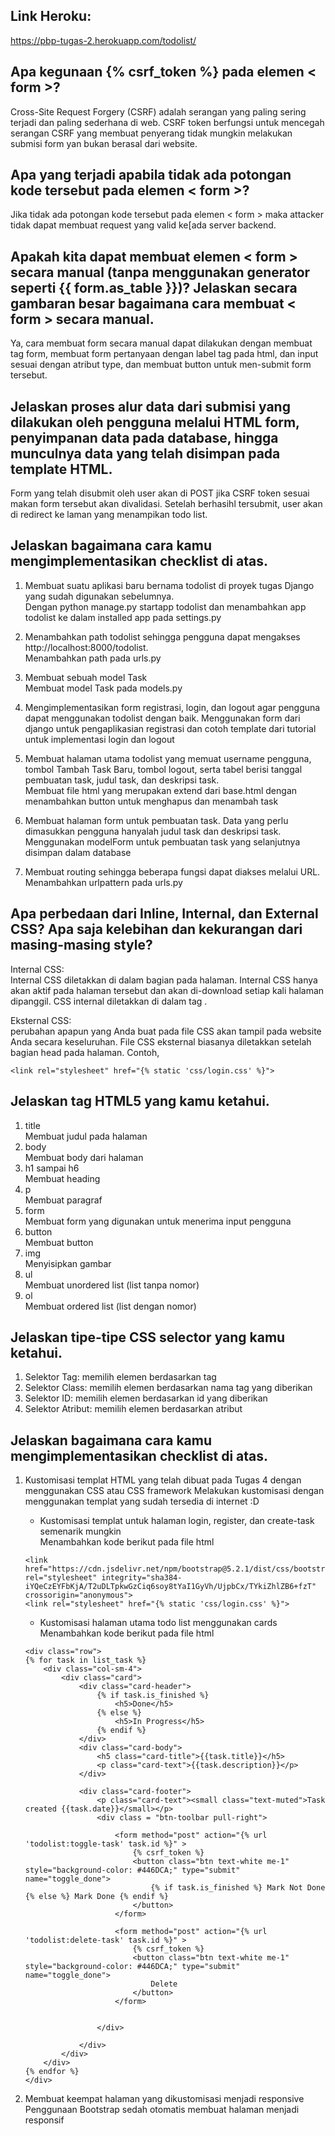 ## Link Heroku:
https://pbp-tugas-2.herokuapp.com/todolist/

## Apa kegunaan {% csrf_token %} pada elemen < form >? 
Cross-Site Request Forgery (CSRF) adalah serangan yang paling sering terjadi dan paling sederhana di web. CSRF token berfungsi untuk mencegah serangan CSRF yang membuat penyerang tidak mungkin melakukan submisi form yan bukan berasal dari website.

## Apa yang terjadi apabila tidak ada potongan kode tersebut pada elemen < form >?
Jika tidak ada potongan kode tersebut pada elemen < form > maka attacker tidak dapat membuat request yang valid ke[ada server backend.

## Apakah kita dapat membuat elemen < form > secara manual (tanpa menggunakan generator seperti {{ form.as_table }})? Jelaskan secara gambaran besar bagaimana cara membuat < form > secara manual.
Ya, cara membuat form secara manual dapat dilakukan dengan membuat tag form, membuat form pertanyaan dengan label tag pada html, dan input sesuai dengan atribut type, dan membuat button untuk men-submit form tersebut.

## Jelaskan proses alur data dari submisi yang dilakukan oleh pengguna melalui HTML form, penyimpanan data pada database, hingga munculnya data yang telah disimpan pada template HTML.
Form yang telah disubmit oleh user akan di POST jika CSRF token sesuai makan form tersebut akan divalidasi. Setelah berhasihl tersubmit, user akan di redirect ke laman yang menampikan todo list.

## Jelaskan bagaimana cara kamu mengimplementasikan checklist di atas.

1. Membuat suatu aplikasi baru bernama todolist di proyek tugas Django yang sudah digunakan sebelumnya.  
Dengan python manage.py startapp todolist dan menambahkan app todolist ke dalam installed app pada settings.py

2. Menambahkan path todolist sehingga pengguna dapat mengakses http://localhost:8000/todolist.  
Menambahkan path pada urls.py

3. Membuat sebuah model Task  
Membuat model Task pada models.py

4. Mengimplementasikan form registrasi, login, dan logout agar pengguna dapat menggunakan todolist dengan baik.
Menggunakan form dari django untuk pengaplikasian registrasi dan cotoh template dari tutorial untuk implementasi login dan logout

5. Membuat halaman utama todolist yang memuat username pengguna, tombol Tambah Task Baru, tombol logout, serta tabel berisi tanggal pembuatan task, judul task, dan deskripsi task.  
Membuat file html yang merupakan extend dari base.html dengan menambahkan button untuk menghapus dan menambah task

6. Membuat halaman form untuk pembuatan task. Data yang perlu dimasukkan pengguna hanyalah judul task dan deskripsi task.  
Menggunakan modelForm untuk pembuatan task yang selanjutnya disimpan dalam database

7. Membuat routing sehingga beberapa fungsi dapat diakses melalui URL.  
Menambahkan urlpattern pada urls.py 

## Apa perbedaan dari Inline, Internal, dan External CSS? Apa saja kelebihan dan kekurangan dari masing-masing style?
Internal CSS:  
Internal CSS diletakkan di dalam bagian <head> pada halaman. Internal CSS hanya akan aktif pada halaman tersebut dan akan di-download setiap kali halaman dipanggil. CSS internal diletakkan di dalam tag <style></style>.

Eksternal CSS:  
perubahan apapun yang Anda buat pada file CSS akan tampil pada website Anda secara keseluruhan. File CSS eksternal biasanya diletakkan setelah bagian head pada halaman.
Contoh, 
```
<link rel="stylesheet" href="{% static 'css/login.css' %}">
```

## Jelaskan tag HTML5 yang kamu ketahui.
1. title   
Membuat judul pada halaman
2. body   
Membuat body dari halaman
3. h1 sampai h6    
Membuat heading
4. p  
Membuat paragraf
5. form  
Membuat form yang digunakan untuk menerima input pengguna
6. button  	
Membuat button
7. img  
Menyisipkan gambar
8. ul  	
Membuat unordered list (list tanpa nomor)
9. ol  
Membuat ordered list (list dengan nomor)

## Jelaskan tipe-tipe CSS selector yang kamu ketahui.
1. Selektor Tag: memilih elemen berdasarkan tag
2. Selektor Class: memilih elemen berdasarkan nama tag yang diberikan
3. Selektor ID: memilih elemen berdasarkan id yang diberikan
4. Selektor Atribut: memilih elemen berdasarkan atribut

## Jelaskan bagaimana cara kamu mengimplementasikan checklist di atas.
1. Kustomisasi templat HTML yang telah dibuat pada Tugas 4 dengan menggunakan CSS atau CSS framework
Melakukan kustomisasi dengan menggunakan templat yang sudah tersedia di internet :D
    - Kustomisasi templat untuk halaman login, register, dan create-task semenarik mungkin  
    Menambahkan kode berikut pada file html  
    ```
    <link href="https://cdn.jsdelivr.net/npm/bootstrap@5.2.1/dist/css/bootstrap.min.css" rel="stylesheet" integrity="sha384-iYQeCzEYFbKjA/T2uDLTpkwGzCiq6soy8tYaI1GyVh/UjpbCx/TYkiZhlZB6+fzT" crossorigin="anonymous">
    <link rel="stylesheet" href="{% static 'css/login.css' %}">
    ```
    
    - Kustomisasi halaman utama todo list menggunakan cards
    Menambahkan kode berikut pada file html  
    ```
    <div class="row">
    {% for task in list_task %}
        <div class="col-sm-4">
            <div class="card">
                <div class="card-header">
                    {% if task.is_finished %}
                        <h5>Done</h5>
                    {% else %}
                        <h5>In Progress</h5>
                    {% endif %}
                </div>
                <div class="card-body">
                    <h5 class="card-title">{{task.title}}</h5>
                    <p class="card-text">{{task.description}}</p>
                </div>
                    
                <div class="card-footer">
                    <p class="card-text"><small class="text-muted">Task created {{task.date}}</small></p>
                    <div class = "btn-toolbar pull-right">
                        
                        <form method="post" action="{% url 'todolist:toggle-task' task.id %}" >
                            {% csrf_token %}
                            <button class="btn text-white me-1" style="background-color: #446DCA;" type="submit" name="toggle_done">
                                {% if task.is_finished %} Mark Not Done {% else %} Mark Done {% endif %}
                            </button>
                        </form>
    
                        <form method="post" action="{% url 'todolist:delete-task' task.id %}" >
                            {% csrf_token %}
                            <button class="btn text-white me-1" style="background-color: #446DCA;" type="submit" name="toggle_done">
                                Delete
                            </button>
                        </form>


                    </div>
                    
                </div>
            </div>
        </div>
    {% endfor %}
    </div>
    ```

2. Membuat keempat halaman yang dikustomisasi menjadi responsive
Penggunaan Bootstrap sedah otomatis membuat halaman menjadi responsif